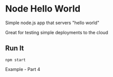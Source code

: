 # Node Hello World

Simple node.js app that servers "hello world"

Great for testing simple deployments to the cloud

## Run It

`npm start`

Example - Part 4
